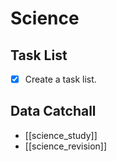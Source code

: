 # Science
## Task List
- [x] Create a task list.
## Data Catchall
- [[science_study]]
- [[science_revision]]
